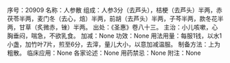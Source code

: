 序号：20909
名称：人参散
组成：人参3分（去芦头），桔梗（去芦头）半两，赤茯苓半两，麦门冬（去心，焙）半两，前胡（去芦头）半两，子芩半两，款冬花半两，甘草（炙微赤，锉）半两。
出处：《圣惠》卷八十三。
主治：小儿咳嗽，心胸垂闷，喘急，不欲乳食。
加减：None
功效：None
用法用量：每服1钱，以水1小盏，加竹叶7片，煎至6分，去滓，量儿大小，以意加减温服。
制备方法：上为粗散。
临床应用：None
各家论述：None
用药禁忌：None
附注：None
